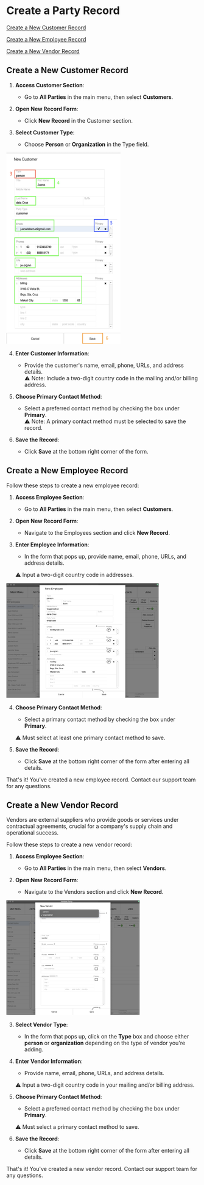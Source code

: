 # Create a Party Record

[Create a New Customer Record](#create-a-new-customer-record)

[Create a New Employee Record](#create-a-new-employee-record)

[Create a New Vendor Record](#create-a-new-vendor-record)


## Create a New Customer Record

1. **Access Customer Section**:
    
    - Go to **All Parties** in the main menu, then select **Customers**.
2. **Open New Record Form**:
    
    - Click **New Record** in the Customer section.
3. **Select Customer Type**:
    
    - Choose **Person** or **Organization** in the Type field. 

<img src="https://github.com/Fx-Professional-Services/HorizonDocs/blob/sales_order/Horizon%20User%20Guide/00%20Assets/13_create_a_new_customer_record.png" width="300" height="500">

4. **Enter Customer Information**:
    
    - Provide the customer's name, email, phone, URLs, and address details. <br>
		⚠️ Note: Include a two-digit country code in the mailing and/or billing address.
5. **Choose Primary Contact Method**:
    
    - Select a preferred contact method by checking the box under **Primary**. <br>
     ⚠️ Note: A primary contact method must be selected to save the record.
6. **Save the Record**:
    
    - Click **Save** at the bottom right corner of the form.

## Create a New Employee Record

Follow these steps to create a new employee record:

1. **Access Employee Section**:
    
    - Go to **All Parties** in the main menu, then select **Customers**.
2. **Open New Record Form**:
    
    - Navigate to the Employees section and click **New Record**.
3. **Enter Employee Information**:
    
    - In the form that pops up, provide name, email, phone, URLs, and address details.
    
    ⚠️ Input a two-digit country code in addresses.

<img src="https://github.com/Fx-Professional-Services/HorizonDocs/blob/sales_order/Horizon%20User%20Guide/00%20Assets/17_create_employee_record.png" width="400" height="300">

4. **Choose Primary Contact Method**:
    
    - Select a primary contact method by checking the box under **Primary**. 
    
    ⚠️ Must select at least one primary contact method to save.
5. **Save the Record**:
    
    - Click **Save** at the bottom right corner of the form after entering all details.

That's it! You've created a new employee record. Contact our support team for any questions.

## Create a New Vendor Record


Vendors are external suppliers who provide goods or services under contractual agreements, crucial for a company's supply chain and operational success.

Follow these steps to create a new vendor record:

1. **Access Employee Section**:
    
    - Go to **All Parties** in the main menu, then select **Vendors**.
2. **Open New Record Form**:
    
    - Navigate to the Vendors section and click **New Record**.

<img src="https://github.com/Fx-Professional-Services/HorizonDocs/blob/sales_order/Horizon%20User%20Guide/00%20Assets/18_create_vendor_record.png" width="350" height="300">

3. **Select Vendor Type**:
    
    - In the form that pops up, click on the **Type** box and choose either **person** or **organization** depending on the type of vendor you're adding.
4. **Enter Vendor Information**:
    
    -  Provide name, email, phone, URLs, and address details.
    
    ⚠️ Input a two-digit country code in your mailing and/or billing address.
    
5. **Choose Primary Contact Method**:
    
    - Select a preferred contact method by checking the box under **Primary**. 
    
    ⚠️ Must select a primary contact method to save.
    
6. **Save the Record**:
    
    - Click **Save** at the bottom right corner of the form after entering all details.

That's it! You've created a new vendor record. Contact our support team for any questions.